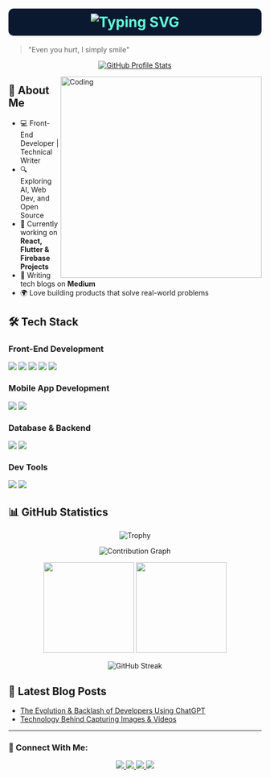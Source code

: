 <h1 align="center" style="background-color:#0A192F; color:#64FFDA; padding: 10px; border-radius: 10px;">
  <img src="https://readme-typing-svg.herokuapp.com?font=Fira+Code&weight=500&size=40&pause=1000&color=64FFDA&center=true&vCenter=true&width=600&lines=Hi%2C+I'm+Anand!+%F0%9F%91%8B;Frontend+Wizard+%F0%9F%8C%A1;Tech+%26+Finance+Explorer+%F0%9F%8C%8F;Writer+%E2%9C%8D%EF%B8%8F;Passionate+Learner+%F0%9F%9A%80" alt="Typing SVG" />
</h1>

<p align="center">
  <blockquote>
    "Even you hurt, I simply smile"
  </blockquote>
</p>

<p align="center">
  <a href="https://github.com/anandsundaramoorthysa">
    <img src="https://github-widgetbox.vercel.app/api/profile?username=anandsundaramoorthysa&data=followers,repositories,stars,commits&theme=darkmode" alt="GitHub Profile Stats" style="max-width: 100%;">
  </a>
</p>

<img align="right" alt="Coding" width="400" src="https://user-images.githubusercontent.com/74038190/229223263-cf2e4b07-2615-4f87-9c38-e37600f8381a.gif">

## 🚀 About Me

- 💻 Front-End Developer | Technical Writer  
- 🔍 Exploring AI, Web Dev, and Open Source  
- 🎯 Currently working on **React, Flutter & Firebase Projects**  
- 📖 Writing tech blogs on **Medium**  
- 🌍 Love building products that solve real-world problems  

## 🛠️ Tech Stack

### Front-End Development  
<img src="https://img.shields.io/badge/HTML5-E34F26?style=for-the-badge&logo=html5&logoColor=white" />
<img src="https://img.shields.io/badge/CSS3-1572B6?style=for-the-badge&logo=css3&logoColor=white" />
<img src="https://img.shields.io/badge/JavaScript-F7DF1E?style=for-the-badge&logo=javascript&logoColor=black" />
<img src="https://img.shields.io/badge/React-20232A?style=for-the-badge&logo=react&logoColor=61DAFB" />
<img src="https://img.shields.io/badge/TailwindCSS-38B2AC?style=for-the-badge&logo=tailwind-css&logoColor=white" />

### Mobile App Development  
<img src="https://img.shields.io/badge/Flutter-02569B?style=for-the-badge&logo=flutter&logoColor=white" />
<img src="https://img.shields.io/badge/Firebase-FFCA28?style=for-the-badge&logo=firebase&logoColor=black" />

### Database & Backend  
<img src="https://img.shields.io/badge/MySQL-4479A1?style=for-the-badge&logo=mysql&logoColor=white" />
<img src="https://img.shields.io/badge/Firebase-FFCA28?style=for-the-badge&logo=firebase&logoColor=black" />

### Dev Tools  
<img src="https://img.shields.io/badge/GitHub-181717?style=for-the-badge&logo=github&logoColor=white" />
<img src="https://img.shields.io/badge/Git-F05032?style=for-the-badge&logo=git&logoColor=white" />

## 📊 GitHub Statistics

<p align="center">
  <img src="https://github-profile-trophy.vercel.app/?username=anandsundaramoorthysa&theme=darkhub&no-frame=true&row=1&&margin-w=30&no-bg=true" alt="Trophy" />
</p>

<p align="center">
  <img src="https://github-readme-activity-graph.vercel.app/graph?username=anandsundaramoorthysa&theme=blue-dark&hide_border=true" alt="Contribution Graph" />
</p>

<div align="center">
  <img height="180em" src="https://github-readme-stats.vercel.app/api?username=anandsundaramoorthysa&show_icons=true&theme=midnight-purple&include_all_commits=true&count_private=true"/>
  <img height="180em" src="https://github-readme-stats.vercel.app/api/top-langs/?username=anandsundaramoorthysa&layout=compact&langs_count=8&theme=midnight-purple"/>
</div>

<p align="center">
  <img src="https://github-readme-streak-stats.herokuapp.com/?user=anandsundaramoorthysa&theme=midnight-purple" alt="GitHub Streak"/>
</p>

## 📝 Latest Blog Posts
<!-- BLOG-POST-LIST:START -->
- [The Evolution & Backlash of Developers Using ChatGPT](https://medium.com/@anandsundaramoorthysa/the-evolution-backlash-of-developers-using-chatgpt-abcdef123)
- [Technology Behind Capturing Images & Videos](https://medium.com/@anandsundaramoorthysa/technology-behind-capturing-images-videos-abcdef123)
<!-- BLOG-POST-LIST:END -->

---

### 🤝 Connect With Me:
<p align="center">
  <a href="https://www.linkedin.com/in/anandsundaramoorthysa/">
    <img src="https://img.shields.io/badge/LinkedIn-0077B5?style=for-the-badge&logo=linkedin&logoColor=white" />
  </a>
  <a href="https://github.com/anandsundaramoorthysa">
    <img src="https://img.shields.io/badge/GitHub-181717?style=for-the-badge&logo=github&logoColor=white" />
  </a>
  <a href="https://medium.com/@anandsundaramoorthysa">
    <img src="https://img.shields.io/badge/Medium-12100E?style=for-the-badge&logo=medium&logoColor=white" />
  </a>
  <a href="mailto:your_email@example.com">
    <img src="https://img.shields.io/badge/Email-D14836?style=for-the-badge&logo=gmail&logoColor=white" />
  </a>
</p>

